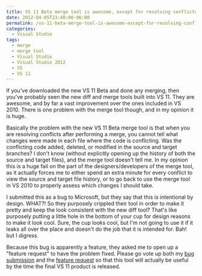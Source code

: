 ```yaml
---
title: VS 11 Beta merge tool is awesome, except for resolving conflicts
date: 2012-04-05T23:48:00-06:00
permalink: /vs-11-beta-merge-tool-is-awesome-except-for-resolving-conflicts/
categories:
  - Visual Studio
tags:
  - merge
  - merge tool
  - Visual Studio
  - Visual Studio 2012
  - VS
  - VS 11
---
```


If you've downloaded the new VS 11 Beta and done any merging, then you've probably seen the new diff and merge tools built into VS 11. They are awesome, and by far a vast improvement over the ones included in VS 2010. There is one problem with the merge tool though, and in my opinion it is huge.

Basically the problem with the new VS 11 Beta merge tool is that when you are resolving conflicts after performing a merge, you cannot tell what changes were made in each file where the code is conflicting. Was the conflicting code added, deleted, or modified in the source and target branches? I don't know (without explicitly opening up the history of both the source and target files), and the merge tool doesn't tell me. In my opinion this is a huge fail on the part of the designers/developers of the merge tool, as it actually forces me to either spend an extra minute for every conflict to view the source and target file history, or to go back to use the merge tool in VS 2010 to properly assess which changes I should take.

I submitted this as a bug to Microsoft, but they say that this is intentional by design. WHAT?! So they purposely crippled their tool in order to make it pretty and keep the look consistent with the new diff tool? That's like purposely putting a little hole in the bottom of your cup for design reasons to make it look cool. Sure, the cup looks cool, but I'm not going to use it if it leaks all over the place and doesn't do the job that it is intended for. Bah! but I digress.

Because this bug is apparently a feature, they asked me to open up a "feature request" to have the problem fixed. Please go vote up both my [bug submission](https://connect.microsoft.com/VisualStudio/feedback/details/734678/tfs-11-beta-merge-tool-code-change-conflicts-are-not-clear) and the [feature request](http://visualstudio.uservoice.com/forums/121579-visual-studio/suggestions/2741136-change-vs-11-merge-tool-conflict-coloring-to-conve) so that this tool will actually be useful by the time the final VS 11 product is released.
